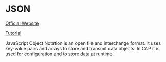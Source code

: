 # JSON

[Official Website](https://www.json.org/json-en.html)

[Tutorial](https://www.w3schools.com/js/js_json_intro.asp)

JavaScript Object Notation is an open file and interchange format. It uses key-value pairs and arrays to store and transmit data objects. In CAP it is used for configuration and to store data at runtime.
